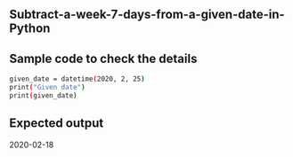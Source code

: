 ## Subtract-a-week-7-days-from-a-given-date-in-Python
## Sample code to check the details
```sh
given_date = datetime(2020, 2, 25)
print("Given date")
print(given_date)
```
## Expected output
2020-02-18

